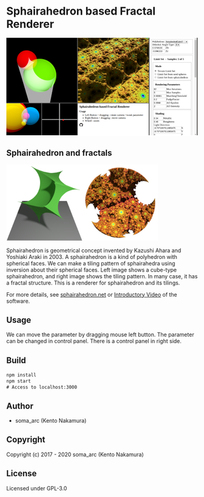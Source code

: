 # Sphairahedron based Fractal Renderer

![Renderer](./img/renderer.png)

## Sphairahedron and fractals

<img src="./img/cube.png" width="200px" height="200px"><img src="./img/final.png" width="200px" height="200px">

Sphairahedron is geometrical concept invented by Kazushi Ahara and Yoshiaki Araki in 2003. A sphairahedron is a kind of polyhedron with spherical faces. We can make a tiling pattern of sphairahedra using inversion about their
spherical faces. Left image shows a cube-type sphairahedron, and right image shows the tiling pattern. In many case, it has a fractal structure.
This is a renderer for sphairahedron and its tilings.

For more details, see [sphairahedron.net](https://sphairahedron.net) or 
[Introductory Video](https://www.youtube.com/watch?v=vgrGWiYf-xU) of the software.

## Usage
We can move the parameter by dragging mouse left button. The parameter can be changed in control panel.
There is a control panel in right side.

## Build
```
npm install  
npm start  
# Access to localhost:3000  
```

## Author
- soma_arc (Kento Nakamura)

## Copyright
Copyright (c) 2017 - 2020 soma_arc (Kento Nakamura)
## License
Licensed under GPL-3.0
